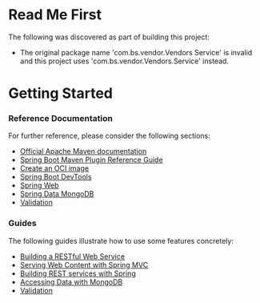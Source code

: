 # Read Me First
The following was discovered as part of building this project:

* The original package name 'com.bs.vendor.Vendors Service' is invalid and this project uses 'com.bs.vendor.Vendors.Service' instead.

# Getting Started

### Reference Documentation
For further reference, please consider the following sections:

* [Official Apache Maven documentation](https://maven.apache.org/guides/index.html)
* [Spring Boot Maven Plugin Reference Guide](https://docs.spring.io/spring-boot/docs/3.1.4-SNAPSHOT/maven-plugin/reference/html/)
* [Create an OCI image](https://docs.spring.io/spring-boot/docs/3.1.4-SNAPSHOT/maven-plugin/reference/html/#build-image)
* [Spring Boot DevTools](https://docs.spring.io/spring-boot/docs/3.1.4-SNAPSHOT/reference/htmlsingle/index.html#using.devtools)
* [Spring Web](https://docs.spring.io/spring-boot/docs/3.1.4-SNAPSHOT/reference/htmlsingle/index.html#web)
* [Spring Data MongoDB](https://docs.spring.io/spring-boot/docs/3.1.4-SNAPSHOT/reference/htmlsingle/index.html#data.nosql.mongodb)
* [Validation](https://docs.spring.io/spring-boot/docs/3.1.4-SNAPSHOT/reference/htmlsingle/index.html#io.validation)

### Guides
The following guides illustrate how to use some features concretely:

* [Building a RESTful Web Service](https://spring.io/guides/gs/rest-service/)
* [Serving Web Content with Spring MVC](https://spring.io/guides/gs/serving-web-content/)
* [Building REST services with Spring](https://spring.io/guides/tutorials/rest/)
* [Accessing Data with MongoDB](https://spring.io/guides/gs/accessing-data-mongodb/)
* [Validation](https://spring.io/guides/gs/validating-form-input/)

